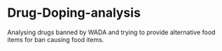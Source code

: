 # Drug-Doping-analysis
Analysing drugs banned by WADA and trying to provide alternative food items for ban causing food items.
